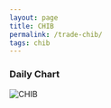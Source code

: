 ```yaml
---
layout: page
title: CHIB
permalink: /trade-chib/
tags: chib
---
```


### Daily Chart

![CHIB](http://www.marketwatch.com/kaavio.Webhost/charts/big.chart?nosettings=1&symb=CHIB&uf=7168&type=4&size=3&sid=11118842&style=1013&freq=1&time=8&ma=6&maval=20,50,200&lf=4&lf2=0&lf3=0&height=510&width=720&mocktick=1)
